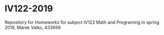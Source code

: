# IV122-2019
Repository for Homeworks for subject IV122 Math and Programing in spring 2019, Marek Valko, 433656
